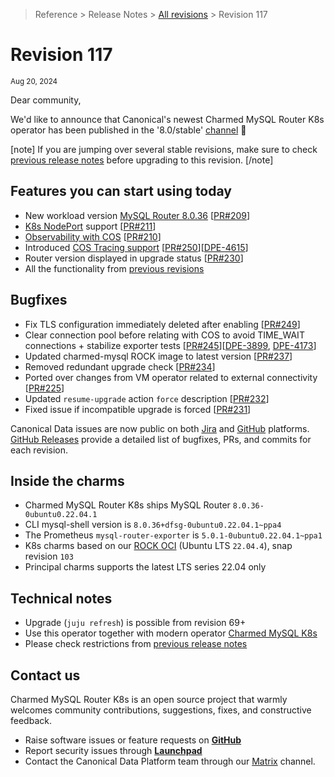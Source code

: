 >Reference > Release Notes > [All revisions](/t/12201) > Revision 117  

# Revision 117

<sub>Aug 20, 2024</sub>

Dear community,

We'd like to announce that Canonical's newest Charmed MySQL Router K8s operator has been published in the '8.0/stable' [channel](https://charmhub.io/mysql-router-k8s/docs/r-releases?channel=8.0/stable) :tada:

[note]
If you are jumping over several stable revisions, make sure to check [previous release notes](/t/12201) before upgrading to this revision.
[/note]  

## Features you can start using today

* New workload version [MySQL Router 8.0.36](https://dev.mysql.com/doc/relnotes/mysql/8.0/en/news-8-0-36.html) [[PR#209](https://github.com/canonical/mysql-router-k8s-operator/pull/209)]
* [K8s NodePort](https://kubernetes.io/docs/concepts/services-networking/service/#type-nodeport) support [[PR#211](https://github.com/canonical/mysql-router-k8s-operator/pull/211)]
* [Observability with COS](/t/14101) [[PR#210](https://github.com/canonical/mysql-router-k8s-operator/pull/210)]
* Introduced [COS Tracing support](/t/14553) [[PR#250](https://github.com/canonical/mysql-router-k8s-operator/pull/250)][[DPE-4615](https://warthogs.atlassian.net/browse/DPE-4615)]
* Router version displayed in upgrade status [[PR#230](https://github.com/canonical/mysql-router-k8s-operator/pull/230)]
* All the functionality from [previous revisions](/t/12201)

## Bugfixes

* Fix TLS configuration immediately deleted after enabling [[PR#249](https://github.com/canonical/mysql-router-k8s-operator/pull/249)]
* Clear connection pool before relating with COS to avoid TIME_WAIT connections + stabilize exporter tests [[PR#245](https://github.com/canonical/mysql-router-k8s-operator/pull/245)][[DPE-3899](https://warthogs.atlassian.net/browse/DPE-3899), [DPE-4173](https://warthogs.atlassian.net/browse/DPE-4173)]
* Updated charmed-mysql ROCK image to latest version [[PR#237](https://github.com/canonical/mysql-router-k8s-operator/pull/237)]
* Removed redundant upgrade check [[PR#234](https://github.com/canonical/mysql-router-k8s-operator/pull/234)]
* Ported over changes from VM operator related to external connectivity [[PR#225](https://github.com/canonical/mysql-router-k8s-operator/pull/225)]
* Updated `resume-upgrade` action `force` description [[PR#232](https://github.com/canonical/mysql-router-k8s-operator/pull/232)]
* Fixed issue if incompatible upgrade is forced [[PR#231](https://github.com/canonical/mysql-router-k8s-operator/pull/231)]

Canonical Data issues are now public on both [Jira](https://warthogs.atlassian.net/jira/software/c/projects/DPE/issues/) and [GitHub](https://github.com/canonical/mysql-router-k8s-operator/issues) platforms.  
[GitHub Releases](https://github.com/canonical/mysql-router-k8s-operator/releases) provide a detailed list of bugfixes, PRs, and commits for each revision.  
  
## Inside the charms

* Charmed MySQL Router K8s ships MySQL Router `8.0.36-0ubuntu0.22.04.1`
* CLI mysql-shell version is `8.0.36+dfsg-0ubuntu0.22.04.1~ppa4`
* The Prometheus `mysql-router-exporter` is `5.0.1-0ubuntu0.22.04.1~ppa1`
* K8s charms based on our [ROCK OCI](https://github.com/canonical/charmed-mysql-rock) (Ubuntu LTS `22.04.4`), snap revision `103`
* Principal charms supports the latest LTS series 22.04 only

## Technical notes

* Upgrade (`juju refresh`) is possible from revision 69+
* Use this operator together with modern operator [Charmed MySQL K8s](https://charmhub.io/mysql-k8s)
* Please check restrictions from [previous release notes](https://charmhub.io/mysql-router-k8s/docs/r-releases)

## Contact us

Charmed MySQL Router K8s is an open source project that warmly welcomes community contributions, suggestions, fixes, and constructive feedback.  
* Raise software issues or feature requests on [**GitHub**](https://github.com/canonical/mysql-router-k8s-operator/issues)  
*  Report security issues through [**Launchpad**](https://wiki.ubuntu.com/DebuggingSecurity#How%20to%20File)  
* Contact the Canonical Data Platform team through our [Matrix](https://matrix.to/#/#charmhub-data-platform:ubuntu.com) channel.